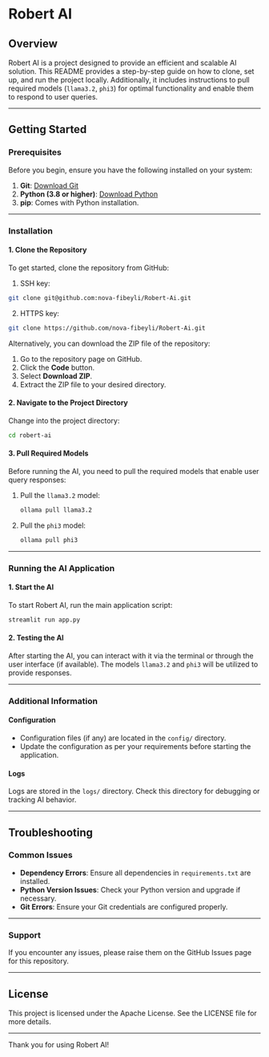 # Robert AI

## Overview

Robert AI is a project designed to provide an efficient and scalable AI solution. This README provides a step-by-step guide on how to clone, set up, and run the project locally. Additionally, it includes instructions to pull required models (`llama3.2`, `phi3`) for optimal functionality and enable them to respond to user queries.

---

## Getting Started

### Prerequisites

Before you begin, ensure you have the following installed on your system:

1. **Git**: [Download Git](https://git-scm.com/)
2. **Python (3.8 or higher)**: [Download Python](https://www.python.org/downloads/)
3. **pip**: Comes with Python installation.

---

### Installation

#### 1. Clone the Repository

To get started, clone the repository from GitHub:
1. SSH key:
```bash
git clone git@github.com:nova-fibeyli/Robert-Ai.git
```
2. HTTPS key:
```bash
git clone https://github.com/nova-fibeyli/Robert-Ai.git
```
Alternatively, you can download the ZIP file of the repository:

1. Go to the repository page on GitHub.
2. Click the **Code** button.
3. Select **Download ZIP**.
4. Extract the ZIP file to your desired directory.

#### 2. Navigate to the Project Directory

Change into the project directory:

```bash
cd robert-ai
```

#### 3. Pull Required Models

Before running the AI, you need to pull the required models that enable user query responses:

1. Pull the `llama3.2` model:

   ```bash
   ollama pull llama3.2
   ```

2. Pull the `phi3` model:

   ```bash
   ollama pull phi3
   ```
---

### Running the AI Application

#### 1. Start the AI

To start Robert AI, run the main application script:

```bash
streamlit run app.py
```

#### 2. Testing the AI

After starting the AI, you can interact with it via the terminal or through the user interface (if available). The models `llama3.2` and `phi3` will be utilized to provide responses.

---

### Additional Information

#### Configuration

- Configuration files (if any) are located in the `config/` directory.
- Update the configuration as per your requirements before starting the application.

#### Logs

Logs are stored in the `logs/` directory. Check this directory for debugging or tracking AI behavior.

---

## Troubleshooting

### Common Issues

- **Dependency Errors**: Ensure all dependencies in `requirements.txt` are installed.
- **Python Version Issues**: Check your Python version and upgrade if necessary.
- **Git Errors**: Ensure your Git credentials are configured properly.
  
---

### Support

If you encounter any issues, please raise them on the GitHub Issues page for this repository.

---

## License

This project is licensed under the Apache License. See the LICENSE file for more details.

---

Thank you for using Robert AI!


